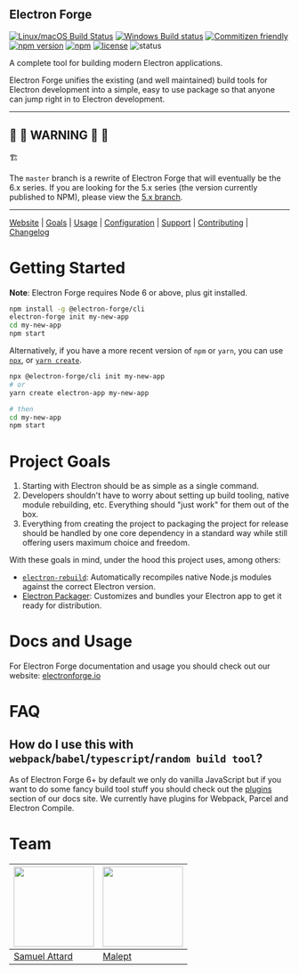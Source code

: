 Electron Forge
--------------
[![Linux/macOS Build Status](https://travis-ci.org/electron-userland/electron-forge.svg?branch=master)](https://travis-ci.org/electron-userland/electron-forge)
[![Windows Build status](https://ci.appveyor.com/api/projects/status/79ae80nek1eucyy3?svg=true)](https://ci.appveyor.com/project/electron-userland/electron-forge)
[![Commitizen friendly](https://img.shields.io/badge/commitizen-friendly-brightgreen.svg)](http://commitizen.github.io/cz-cli/)
[![npm version](https://badge.fury.io/js/electron-forge.svg)](https://www.npmjs.com/package/electron-forge)
[![npm](https://img.shields.io/npm/dt/electron-forge.svg?maxAge=2592000)](https://www.npmjs.com/package/electron-forge)
[![license](https://img.shields.io/github/license/electron-userland/electron-forge.svg)](https://github.com/electron-userland/electron-forge/blob/master/LICENSE)
![status](https://img.shields.io/badge/Status-%20Ready%20for%20Awesome-red.svg)

A complete tool for building modern Electron applications.

Electron Forge unifies the existing (and well maintained) build tools for
Electron development into a simple, easy to use package so that anyone can
jump right in to Electron development.

----

## :rotating_light: :construction: **WARNING** :construction: :rotating_light:

:building_construction:

The `master` branch is a rewrite of Electron Forge that will eventually be the 6.x series. If you
are looking for the 5.x series (the version currently published to NPM), please view the [5.x branch](https://github.com/electron-userland/electron-forge/tree/5.x).

----

[Website](https://v6.electronforge.io) |
[Goals](#project-goals) |
[Usage](#usage) |
[Configuration](https://v6.electronforge.io/configuration) |
[Support](https://github.com/electron-userland/electron-forge/blob/master/SUPPORT.md) |
[Contributing](https://github.com/electron-userland/electron-forge/blob/master/CONTRIBUTING.md) |
[Changelog](https://github.com/electron-userland/electron-forge/blob/master/CHANGELOG.md)

# Getting Started

**Note**: Electron Forge requires Node 6 or above, plus git installed.

```bash
npm install -g @electron-forge/cli
electron-forge init my-new-app
cd my-new-app
npm start
```

Alternatively, if you have a more recent version of `npm` or `yarn`, you can use
[`npx`](https://medium.com/@maybekatz/introducing-npx-an-npm-package-runner-55f7d4bd282b),
or
[`yarn create`](https://yarnpkg.com/blog/2017/05/12/introducing-yarn/).

```bash
npx @electron-forge/cli init my-new-app
# or
yarn create electron-app my-new-app

# then
cd my-new-app
npm start
```

# Project Goals

1. Starting with Electron should be as simple as a single command.
2. Developers shouldn't have to worry about setting up build tooling,
   native module rebuilding, etc.  Everything should "just work" for them out
   of the box.
3. Everything from creating the project to packaging the project for release
   should be handled by one core dependency in a standard way while still offering
   users maximum choice and freedom.

With these goals in mind, under the hood this project uses, among others:

* [`electron-rebuild`](https://github.com/electron/electron-rebuild):
  Automatically recompiles native Node.js modules against the correct
  Electron version.
* [Electron Packager](https://github.com/electron-userland/electron-packager):
  Customizes and bundles your Electron app to get it ready for distribution.

# Docs and Usage

For Electron Forge documentation and usage you should check out our website:
[electronforge.io](https://v6.electronforge.io)

# FAQ

## How do I use this with `webpack`/`babel`/`typescript`/`random build tool`?

As of Electron Forge 6+ by default we only do vanilla JavaScript but if you want
to do some fancy build tool stuff you should check out the [plugins](https://v6.electronforge.io/plugins)
section of our docs site.  We currently have plugins for Webpack, Parcel and
Electron Compile.

# Team

| <img src="https://s.gravatar.com/avatar/1576c987b53868acf73d6ccb08110a78?s=144" width="144" /> | <img src="https://avatars2.githubusercontent.com/u/11417?s=460&v=4" width="144" /> |
|---| --- |
| [Samuel Attard](https://samuelattard.com) | [Malept](https://github.com/malept) |
